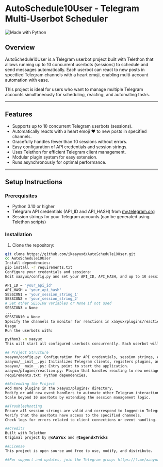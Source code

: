 # AutoSchedule10User - Telegram Multi-Userbot Scheduler

![Made with Python](http://ForTheBadge.com/images/badges/made-with-python.svg)

## Overview

AutoSchedule10User is a Telegram userbot project built with Telethon that allows running up to 10 concurrent userbots (sessions) to schedule and send messages automatically. Each userbot can react to new posts in specified Telegram channels with a heart emoji, enabling multi-account automation with ease.

This project is ideal for users who want to manage multiple Telegram accounts simultaneously for scheduling, reacting, and automating tasks.

---

## Features

- Supports up to 10 concurrent Telegram userbots (sessions).
- Automatically reacts with a heart emoji ❤️ to new posts in specified channels.
- Gracefully handles fewer than 10 sessions without errors.
- Easy configuration of API credentials and session strings.
- Uses Telethon for efficient Telegram client management.
- Modular plugin system for easy extension.
- Runs asynchronously for optimal performance.

---

## Setup Instructions

### Prerequisites

- Python 3.10 or higher
- Telegram API credentials (API_ID and API_HASH) from [my.telegram.org](https://my.telegram.org)
- Session strings for your Telegram accounts (can be generated using Telethon scripts)

### Installation

1. Clone the repository:

```bash
git clone https://github.com/ikaayuxd/AutoSchedule10User.git
cd AutoSchedule10User
Install dependencies:
pip install -r requirements.txt
Configure your credentials and sessions:
Edit xaayux/config.py and set your API_ID, API_HASH, and up to 10 session strings (SESSION1 to SESSION10). Example:

API_ID = 'your_api_id'
API_HASH = 'your_api_hash'
SESSION1 = 'your_session_string_1'
SESSION2 = 'your_session_string_2'
# Set other SESSION variables or None if not used
SESSION3 = None
...
SESSION10 = None
Specify the channels to monitor for reactions in xaayux/plugins/reaction.py by updating the CHANNEL_IDS list with your target channel IDs.
Usage
Run the userbots with:

python3 -m xaayux
This will start all configured userbots concurrently. Each userbot will listen for new messages in the specified channels and react with a heart emoji ❤️ automatically.

## Project Structure
xaayux/config.py: Configuration for API credentials, session strings, and other settings.
xaayux/__init__.py: Initializes Telegram clients, registers plugins, and runs clients concurrently.
xaayux/__main__.py: Entry point to start the application.
xaayux/plugins/reaction.py: Plugin that handles reacting to new messages in specified channels.
requirements.txt: Python dependencies.

##Extending the Project
Add more plugins in the xaayux/plugins/ directory.
Modify or add new event handlers to automate other Telegram interactions.
Scale beyond 10 userbots by extending the session management logic.

##Troubleshooting
Ensure all session strings are valid and correspond to logged-in Telegram accounts.
Verify that the userbots have access to the specified channels.
Check logs for errors related to client connections or event handling.

##Credits
Built with Telethon
Original project by @𝘅𝗔𝗮𝗬𝘂𝘅 and @𝗜𝗲𝗴𝗲𝗻𝗱𝘅𝗧𝗿𝗶𝗰𝗸𝘀

##License
This project is open source and free to use, modify, and distribute.

##For support and updates, join the Telegram group: https://t.me/xaayux

